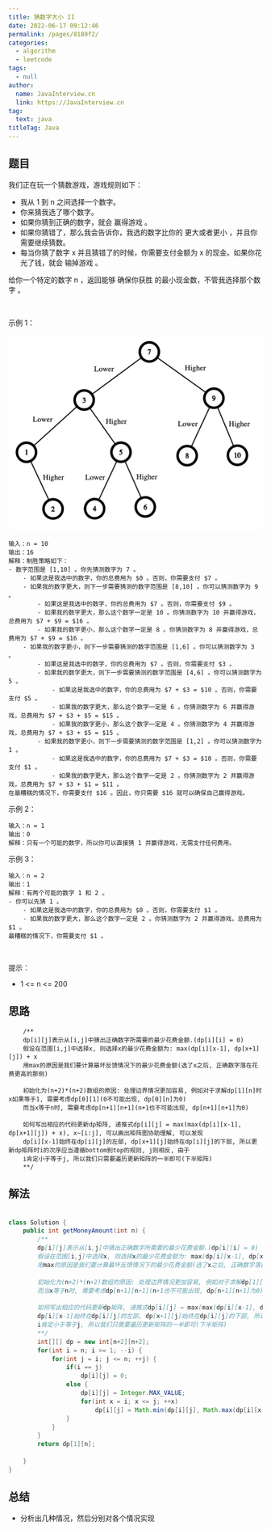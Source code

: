 ```yaml
---
title: 猜数字大小 II
date: 2022-06-17 09:12:46
permalink: /pages/8189f2/
categories: 
  - algorithm
  - leetcode
tags: 
  - null
author: 
  name: JavaInterview.cn
  link: https://JavaInterview.cn
tag: 
  text: java
titleTag: Java
---
```



## 题目

我们正在玩一个猜数游戏，游戏规则如下：

- 我从 1 到 n 之间选择一个数字。
- 你来猜我选了哪个数字。
- 如果你猜到正确的数字，就会 赢得游戏 。
- 如果你猜错了，那么我会告诉你，我选的数字比你的 更大或者更小 ，并且你需要继续猜数。
- 每当你猜了数字 x 并且猜错了的时候，你需要支付金额为 x 的现金。如果你花光了钱，就会 输掉游戏 。

给你一个特定的数字 n ，返回能够 确保你获胜 的最小现金数，不管我选择那个数字 。

 

示例 1：

![](/media/pictures/leetcode/graph.png)

    输入：n = 10
    输出：16
    解释：制胜策略如下：
    - 数字范围是 [1,10] 。你先猜测数字为 7 。
        - 如果这是我选中的数字，你的总费用为 $0 。否则，你需要支付 $7 。
        - 如果我的数字更大，则下一步需要猜测的数字范围是 [8,10] 。你可以猜测数字为 9 。
            - 如果这是我选中的数字，你的总费用为 $7 。否则，你需要支付 $9 。
            - 如果我的数字更大，那么这个数字一定是 10 。你猜测数字为 10 并赢得游戏，总费用为 $7 + $9 = $16 。
            - 如果我的数字更小，那么这个数字一定是 8 。你猜测数字为 8 并赢得游戏，总费用为 $7 + $9 = $16 。
        - 如果我的数字更小，则下一步需要猜测的数字范围是 [1,6] 。你可以猜测数字为 3 。
            - 如果这是我选中的数字，你的总费用为 $7 。否则，你需要支付 $3 。
            - 如果我的数字更大，则下一步需要猜测的数字范围是 [4,6] 。你可以猜测数字为 5 。
                - 如果这是我选中的数字，你的总费用为 $7 + $3 = $10 。否则，你需要支付 $5 。
                - 如果我的数字更大，那么这个数字一定是 6 。你猜测数字为 6 并赢得游戏，总费用为 $7 + $3 + $5 = $15 。
                - 如果我的数字更小，那么这个数字一定是 4 。你猜测数字为 4 并赢得游戏，总费用为 $7 + $3 + $5 = $15 。
            - 如果我的数字更小，则下一步需要猜测的数字范围是 [1,2] 。你可以猜测数字为 1 。
                - 如果这是我选中的数字，你的总费用为 $7 + $3 = $10 。否则，你需要支付 $1 。
                - 如果我的数字更大，那么这个数字一定是 2 。你猜测数字为 2 并赢得游戏，总费用为 $7 + $3 + $1 = $11 。
    在最糟糕的情况下，你需要支付 $16 。因此，你只需要 $16 就可以确保自己赢得游戏。
示例 2：

    输入：n = 1
    输出：0
    解释：只有一个可能的数字，所以你可以直接猜 1 并赢得游戏，无需支付任何费用。
示例 3：

    输入：n = 2
    输出：1
    解释：有两个可能的数字 1 和 2 。
    - 你可以先猜 1 。
        - 如果这是我选中的数字，你的总费用为 $0 。否则，你需要支付 $1 。
        - 如果我的数字更大，那么这个数字一定是 2 。你猜测数字为 2 并赢得游戏，总费用为 $1 。
    最糟糕的情况下，你需要支付 $1 。
 

提示：

- 1 <= n <= 200



## 思路

        /**
        dp[i][j]表示从[i,j]中猜出正确数字所需要的最少花费金额.(dp[i][i] = 0)
        假设在范围[i,j]中选择x, 则选择x的最少花费金额为: max(dp[i][x-1], dp[x+1][j]) + x
        用max的原因是我们要计算最坏反馈情况下的最少花费金额(选了x之后, 正确数字落在花费更高的那侧)
        
        初始化为(n+2)*(n+2)数组的原因: 处理边界情况更加容易, 例如对于求解dp[1][n]时x如果等于1, 需要考虑dp[0][1](0不可能出现, dp[0][n]为0)
        而当x等于n时, 需要考虑dp[n+1][n+1](n+1也不可能出现, dp[n+1][n+1]为0)
        
        如何写出相应的代码更新dp矩阵, 递推式dp[i][j] = max(max(dp[i][x-1], dp[x+1][j]) + x), x~[i:j], 可以画出矩阵图协助理解, 可以发现
        dp[i][x-1]始终在dp[i][j]的左部, dp[x+1][j]始终在dp[i][j]的下部, 所以更新dp矩阵时i的次序应当遵循bottom到top的规则, j则相反, 由于
        i肯定小于等于j, 所以我们只需要遍历更新矩阵的一半即可(下半矩阵)
        **/

## 解法
```java

class Solution {
    public int getMoneyAmount(int n) {
        /**
        dp[i][j]表示从[i,j]中猜出正确数字所需要的最少花费金额.(dp[i][i] = 0)
        假设在范围[i,j]中选择x, 则选择x的最少花费金额为: max(dp[i][x-1], dp[x+1][j]) + x
        用max的原因是我们要计算最坏反馈情况下的最少花费金额(选了x之后, 正确数字落在花费更高的那侧)
        
        初始化为(n+2)*(n+2)数组的原因: 处理边界情况更加容易, 例如对于求解dp[1][n]时x如果等于1, 需要考虑dp[0][1](0不可能出现, dp[0][n]为0)
        而当x等于n时, 需要考虑dp[n+1][n+1](n+1也不可能出现, dp[n+1][n+1]为0)
        
        如何写出相应的代码更新dp矩阵, 递推式dp[i][j] = max(max(dp[i][x-1], dp[x+1][j]) + x), x~[i:j], 可以画出矩阵图协助理解, 可以发现
        dp[i][x-1]始终在dp[i][j]的左部, dp[x+1][j]始终在dp[i][j]的下部, 所以更新dp矩阵时i的次序应当遵循bottom到top的规则, j则相反, 由于
        i肯定小于等于j, 所以我们只需要遍历更新矩阵的一半即可(下半矩阵)
        **/
        int[][] dp = new int[n+2][n+2];
        for(int i = n; i >= 1; --i) {
            for(int j = i; j <= n; ++j) {
                if(i == j)
                    dp[i][j] = 0;
                else {
                    dp[i][j] = Integer.MAX_VALUE;
                    for(int x = i; x <= j; ++x) 
                        dp[i][j] = Math.min(dp[i][j], Math.max(dp[i][x-1], dp[x+1][j]) + x);
                }
            }
        }
        return dp[1][n];

    }
}
```

## 总结

- 分析出几种情况，然后分别对各个情况实现 
